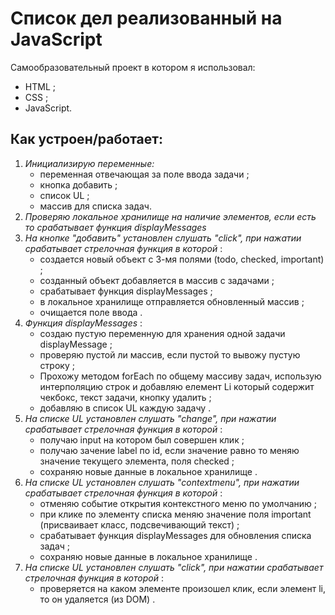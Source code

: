 # Список дел реализованный на JavaScript  

Самообразовательный проект в котором я использовал:  
+ HTML  ;
+ CSS  ;
+ JavaScript.  
 
## Как устроен/работает:  
1. *Инициализирую переменные:*  
    - переменная отвечающая за поле ввода задачи  ;
    - кнопка добавить  ;
    - список UL  ;
    - массив для списка задач.  
1. *Проверяю локальное хранилище на наличие элементов, если есть то срабатывает функция displayMessages*  
1. *На кнопке "добавить" установлен слушать "click", при нажатии срабатывает стрелочная функция в которой*  :
    - создается новый объект с 3-мя полями (todo, checked, important)  ;
    - созданный объект добавляется в массив с задачами  ;
    - срабатывает функция displayMessages  ;
    - в локальное хранилище отправляется обновленный массив  ;
    - очищается поле ввода  .
1. *Функция displayMessages*  :
    - создаю пустую переменную для хранения одной задачи displayMessage  ;
    - проверяю пустой ли массив, если пустой то вывожу пустую строку  ;
    - Прохожу методом forEach по общему массиву задач, использую интерполяцию строк и добавляю елемент Li который содержит чекбокс, текст задачи, кнопку удалить  ;
    - добавляю в список UL каждую задачу  .
1. *На списке UL установлен слушать "change", при нажатии срабатывает стрелочная функция в которой*  :
    - получаю input на котором был совершен клик  ;
    - получаю зачение label по id, если значение равно то меняю значение текущего элемента, поля checked  ;
    - сохраняю новые данные в локальное хранилище  .
1. *На списке UL установлен слушать "contextmenu", при нажатии срабатывает стрелочная функция в которой*  :
    - отменяю событие открытия контекстного меню по умолчанию  ;
    - при клике по элементу списка меняю значение поля important (присваивает класс, подсвечивающий текст)  ;
    - срабатывает функция displayMessages для обновления списка задач  ;
    - сохраняю новые данные в локальное хранилище  .  
 1. *На списке UL установлен слушать "click", при нажатии срабатывает стрелочная функция в которой*  :
     - проверяется на каком элементе произошел клик, если элемент li, то он удаляется (из DOM) .
 
 
